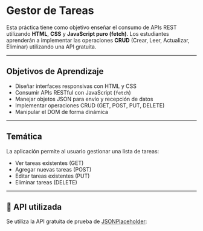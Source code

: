 # Gestor de Tareas

Esta práctica tiene como objetivo enseñar el consumo de APIs REST utilizando **HTML**, **CSS** y **JavaScript puro (fetch)**. Los estudiantes aprenderán a implementar las operaciones **CRUD** (Crear, Leer, Actualizar, Eliminar) utilizando una API gratuita.

---

## Objetivos de Aprendizaje

- Diseñar interfaces responsivas con HTML y CSS
- Consumir APIs RESTful con JavaScript (`fetch`)
- Manejar objetos JSON para envío y recepción de datos
- Implementar operaciones CRUD (GET, POST, PUT, DELETE)
- Manipular el DOM de forma dinámica

---

## Temática

La aplicación permite al usuario gestionar una lista de tareas:
- Ver tareas existentes (GET)
- Agregar nuevas tareas (POST)
- Editar tareas existentes (PUT)
- Eliminar tareas (DELETE)

---

## 🔗 API utilizada

Se utiliza la API gratuita de prueba de [JSONPlaceholder](https://jsonplaceholder.typicode.com/):

